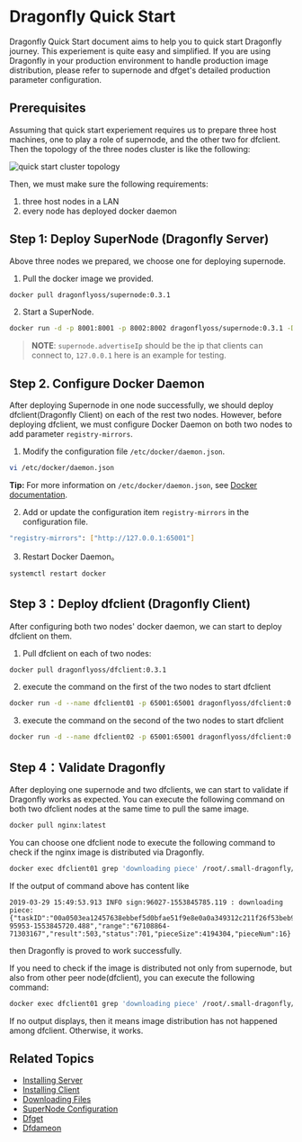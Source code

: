 # Dragonfly Quick Start

Dragonfly Quick Start document aims to help you to quick start Dragonfly journey. This experiement is quite easy and simplified. If you are using Dragonfly in your production environment to handle production image distribution, please refer to supernode and dfget's detailed production parameter configuration.

## Prerequisites

Assuming that quick start experiement requires us to prepare three host machines, one to play a role of supernode, and the other two for dfclient. Then the topology of the three nodes cluster is like the following:

![quick start cluster topology](./img/quick-start-topo.png)

Then, we must make sure the following requirements:

1. three host nodes in a LAN
2. every node has deployed docker daemon

## Step 1: Deploy SuperNode (Dragonfly Server)

Above three nodes we prepared, we choose one for deploying supernode. 

1. Pull the docker image we provided.

```bash
docker pull dragonflyoss/supernode:0.3.1
```

2. Start a SuperNode.

```bash
docker run -d -p 8001:8001 -p 8002:8002 dragonflyoss/supernode:0.3.1 -Dsupernode.advertiseIp=127.0.0.1
```

> **NOTE**: `supernode.advertiseIp` should be the ip that clients can connect to, `127.0.0.1` here is an example for testing.

## Step 2. Configure Docker Daemon

After deploying Supernode in one node successfully, we should deploy dfclient(Dragonfly Client) on each of the rest two nodes. However, before deploying dfclient, we must configure Docker Daemon on both two nodes to add parameter `registry-mirrors`.

1. Modify the configuration file `/etc/docker/daemon.json`.

```sh
vi /etc/docker/daemon.json
```

**Tip:** For more information on `/etc/docker/daemon.json`, see [Docker documentation](https://docs.docker.com/registry/recipes/mirror/#configure-the-cache).

2. Add or update the configuration item `registry-mirrors` in the configuration file.

```sh
"registry-mirrors": ["http://127.0.0.1:65001"]
```

3. Restart Docker Daemon。

```bash
systemctl restart docker
```

## Step 3：Deploy dfclient (Dragonfly Client)

After configuring both two nodes' docker daemon, we can start to deploy dfclient on them.

1. Pull dfclient on each of two nodes:

```bash
docker pull dragonflyoss/dfclient:0.3.1
```

2. execute the command on the first of the two nodes to start dfclient

```bash
docker run -d --name dfclient01 -p 65001:65001 dragonflyoss/dfclient:0.3.1 --registry https://index.docker.io --node <SUPERNODE IP>:8002
```

3. execute the command on the second of the two nodes to start dfclient

```bash
docker run -d --name dfclient02 -p 65001:65001 dragonflyoss/dfclient:0.3.1 --registry https://index.docker.io --node <SUPERNODE IP>:8002
```

## Step 4：Validate Dragonfly

After deploying one supernode and two dfclients, we can start to validate if Dragonfly works as expected. You can execute the following command on both two dfclient nodes at the same time to pull the same image.

```bash
docker pull nginx:latest
```

You can choose one dfclient node to execute the following command to check if the nginx image is distributed via Dragonfly.

```bash
docker exec dfclient01 grep 'downloading piece' /root/.small-dragonfly/logs/dfclient.log
```

If the output of command above has content like

```
2019-03-29 15:49:53.913 INFO sign:96027-1553845785.119 : downloading piece:{"taskID":"00a0503ea12457638ebbef5d0bfae51f9e8e0a0a349312c211f26f53beb93cdc","superNode":"127.0.0.1","dstCid":"127.0.0.1-95953-1553845720.488","range":"67108864-71303167","result":503,"status":701,"pieceSize":4194304,"pieceNum":16}
```

then Dragonfly is proved to work successfully.

If you need to check if the image is distributed not only from supernode, but also from other peer node(dfclient), you can execute the following command:

```bash
docker exec dfclient01 grep 'downloading piece' /root/.small-dragonfly/logs/dfclient.log | grep -v cdnnode
```

If no output displays, then it means image distribution has not happened among dfclient. Otherwise, it works.

## Related Topics

- [Installing Server](userguide/install_server.md)
- [Installing Client](userguide/install_client.md)
- [Downloading Files](userguide/download_files.md)
- [SuperNode Configuration](userguide/supernode_configuration.md)
- [Dfget](cli_ref/dfget.md)
- [Dfdameon](cli_ref/dfdaemon.md)
